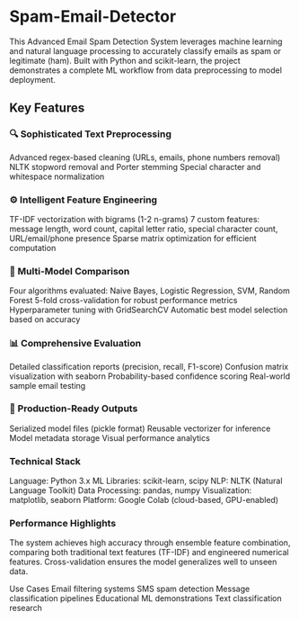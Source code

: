# Spam-Email-Detector
This Advanced Email Spam Detection System leverages machine learning and natural language processing to accurately classify emails as spam or legitimate (ham). Built with Python and scikit-learn, the project demonstrates a complete ML workflow from data preprocessing to model deployment.

## Key Features
### 🔍 Sophisticated Text Preprocessing 
Advanced regex-based cleaning (URLs, emails, phone numbers removal) NLTK stopword removal and Porter stemming Special character and whitespace normalization

### ⚙️ Intelligent Feature Engineering
TF-IDF vectorization with bigrams (1-2 n-grams) 7 custom features: message length, word count, capital letter ratio, special character count, URL/email/phone presence Sparse matrix optimization for efficient computation

### 🤖 Multi-Model Comparison
Four algorithms evaluated: Naive Bayes, Logistic Regression, SVM, Random Forest 5-fold cross-validation for robust performance metrics Hyperparameter tuning with GridSearchCV Automatic best model selection based on accuracy

### 📊 Comprehensive Evaluation
Detailed classification reports (precision, recall, F1-score) Confusion matrix visualization with seaborn Probability-based confidence scoring Real-world sample email testing

### 💾 Production-Ready Outputs
Serialized model files (pickle format) Reusable vectorizer for inference Model metadata storage Visual performance analytics

### Technical Stack
Language: Python 3.x ML Libraries: scikit-learn, scipy NLP: NLTK (Natural Language Toolkit) Data Processing: pandas, numpy Visualization: matplotlib, seaborn Platform: Google Colab (cloud-based, GPU-enabled)

### Performance Highlights
The system achieves high accuracy through ensemble feature combination, comparing both traditional text features (TF-IDF) and engineered numerical features. Cross-validation ensures the model generalizes well to unseen data.

Use Cases
Email filtering systems SMS spam detection Message classification pipelines Educational ML demonstrations Text classification research
